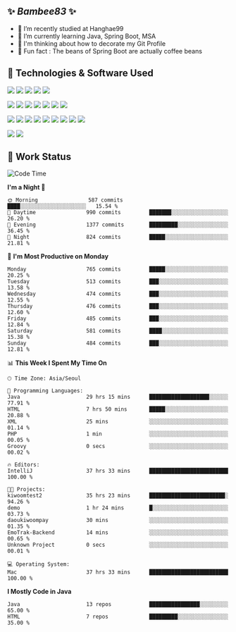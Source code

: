 ##  ✨ _Bambee83_ ✨ 

- 🔭 I’m recently studied at Hanghae99
- 🌱 I’m currently learning Java, Spring Boot, MSA
- 🤔 I'm thinking about how to decorate my Git Profile
- 🪹 Fun fact : The beans of Spring Boot are actually coffee beans 

<!-- - 💬 Ask me about ...
- 📫 How to reach me: ...
- 😄 Pronouns: ...
- 👯 I’m looking to collaborate on ...-->

## 🔧  Technologies & Software Used

<img src="https://img.shields.io/badge/Java-007396?style=flat-round&logo=OpenJDK&logoColor=white"/> <img src="https://img.shields.io/badge/Spring-6DB33F?style=flat-round&logo=spring&logoColor=white"/>   <img src="https://img.shields.io/badge/SpringBoot-6DB33F?style=flat-round&logo=springboot&logoColor=white"/>  <img src="https://img.shields.io/badge/SpringSecurity-6DB33F?style=flat-round&logo=SpringSecurity&logoColor=white"/>   <img src="https://img.shields.io/badge/JSON Web Token-000000?style=flat-round&logo=JSON Web Tokens&logoColor=white"/> 

<img src="https://img.shields.io/badge/github-181717?style=flat-round&logo=github&logoColor=white"/> <img src="https://img.shields.io/badge/git-F05032?style=flat-round&logo=git&logoColor=white"/> <img src="https://img.shields.io/badge/githubactions-2088FF?style=flat-round&logo=githubactions&logoColor=white"/>  <img src="https://img.shields.io/badge/Gradle-02303A?style=flat-round&logo=Gradle&logoColor=white"/>  <img src="https://img.shields.io/badge/IntelliJIDEA-000000?style=flat-round&logo=IntelliJIDEA&logoColor=white"/>  <img src="https://img.shields.io/badge/Postman-FF6C37?style=flat-round&logo=Postman&logoColor=white"/>  <img src="https://img.shields.io/badge/Sourcetree-0052CC?style=flat-round&logo=Sourcetree&logoColor=white"/>

<img src="https://img.shields.io/badge/AmazonS3-569A31?style=flat-round&logo=AmazonS3&logoColor=white"/>  <img src="https://img.shields.io/badge/AmazonEC2-FF9900?style=flat-round&logo=AmazonEC2&logoColor=white"/>  <img src="https://img.shields.io/badge/AmazonRDS-527FFF?style=flat-round&logo=AmazonRDS&logoColor=white"/>  <img src="https://img.shields.io/badge/MySQL-4479A1?style=flat-round&logo=MySQL&logoColor=white"/>  <img src="https://img.shields.io/badge/MongoDB-47A248?style=flat-round&logo=MongoDB&logoColor=white"/> <img src="https://img.shields.io/badge/Ubuntu-E95420?style=flat-round&logo=Ubuntu&logoColor=white"/> <img src="https://img.shields.io/badge/FileZilla-BF0000?style=flat-round&logo=filezilla&logoColor=white"/> <img src="https://img.shields.io/badge/Notion-000000?style=flat-round&logo=Notion&logoColor=white"/> <img src="https://img.shields.io/badge/Slack-F06A6A?style=flat-round&logo=slack&logoColor=white"/>

<img src="https://img.shields.io/badge/AmazonCloudfront-3693F3?style=flat-round&logo=iCloud&logoColor=white"/> <img src="https://img.shields.io/badge/ApacheJMeter-D22128?style=flat-round&logo=apachejmeter&logoColor=white"/> 
 
<!-- Markdown lang
[![Bambee83 Badge](https://img.shields.io/badge/Bambee83'blog-4A154B.svg?&style=for-the-badge&logo=Bloglovin&link=https://blog.naver.com/bambee83)](https://blog.naver.com/bambee83)
## 🚀  GitHub stats & Top Langs
[![Bambee83's GitHub stats-Dark](https://github-readme-stats.vercel.app/api?username=bambee83&show_icons=true&theme=dark#gh-dark-mode-only)]((https://github.com/bambee83/github-readme-stats#gh-dark-mode-only))
![Top Langs-Dark](https://github-readme-stats.vercel.app/api/top-langs/?username=bambee83&layout=compact&theme=dark#gh-dark-mode-only)
## 🐳   Project
[mini project - SeoulCulturePort](https://github.com/event-information)
[clone coding - Instaclone](https://github.com/instaclone8)
[final project - emotrak](https://github.com/EmoTrak)
[![bambee83's wakatime stats](https://github-readme-stats.vercel.app/api/wakatime?username=bambee83)]
 -->
## 🐳 Work Status
<!--START_SECTION:waka-->
![Code Time](http://img.shields.io/badge/Code%20Time-144%20hrs%2057%20mins-blue)

**I'm a Night 🦉** 

```text
🌞 Morning                587 commits         ████░░░░░░░░░░░░░░░░░░░░░   15.54 % 
🌆 Daytime                990 commits         ███████░░░░░░░░░░░░░░░░░░   26.20 % 
🌃 Evening                1377 commits        █████████░░░░░░░░░░░░░░░░   36.45 % 
🌙 Night                  824 commits         █████░░░░░░░░░░░░░░░░░░░░   21.81 % 
```
📅 **I'm Most Productive on Monday** 

```text
Monday                   765 commits         █████░░░░░░░░░░░░░░░░░░░░   20.25 % 
Tuesday                  513 commits         ███░░░░░░░░░░░░░░░░░░░░░░   13.58 % 
Wednesday                474 commits         ███░░░░░░░░░░░░░░░░░░░░░░   12.55 % 
Thursday                 476 commits         ███░░░░░░░░░░░░░░░░░░░░░░   12.60 % 
Friday                   485 commits         ███░░░░░░░░░░░░░░░░░░░░░░   12.84 % 
Saturday                 581 commits         ████░░░░░░░░░░░░░░░░░░░░░   15.38 % 
Sunday                   484 commits         ███░░░░░░░░░░░░░░░░░░░░░░   12.81 % 
```


📊 **This Week I Spent My Time On** 

```text
🕑︎ Time Zone: Asia/Seoul

💬 Programming Languages: 
Java                     29 hrs 15 mins      ███████████████████░░░░░░   77.91 % 
HTML                     7 hrs 50 mins       █████░░░░░░░░░░░░░░░░░░░░   20.88 % 
XML                      25 mins             ░░░░░░░░░░░░░░░░░░░░░░░░░   01.14 % 
PHP                      1 min               ░░░░░░░░░░░░░░░░░░░░░░░░░   00.05 % 
Groovy                   0 secs              ░░░░░░░░░░░░░░░░░░░░░░░░░   00.02 % 

🔥 Editors: 
IntelliJ                 37 hrs 33 mins      █████████████████████████   100.00 % 

🐱‍💻 Projects: 
kiwoomtest2              35 hrs 23 mins      ████████████████████████░   94.26 % 
demo                     1 hr 24 mins        █░░░░░░░░░░░░░░░░░░░░░░░░   03.73 % 
daoukiwoompay            30 mins             ░░░░░░░░░░░░░░░░░░░░░░░░░   01.35 % 
EmoTrak-Backend          14 mins             ░░░░░░░░░░░░░░░░░░░░░░░░░   00.65 % 
Unknown Project          0 secs              ░░░░░░░░░░░░░░░░░░░░░░░░░   00.01 % 

💻 Operating System: 
Mac                      37 hrs 33 mins      █████████████████████████   100.00 % 
```

**I Mostly Code in Java** 

```text
Java                     13 repos            ████████████████░░░░░░░░░   65.00 % 
HTML                     7 repos             █████████░░░░░░░░░░░░░░░░   35.00 % 
```




<!--END_SECTION:waka-->
